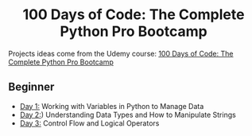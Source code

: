 <h1 align="center">100 Days of Code: The Complete Python Pro Bootcamp
</h1>

Projects ideas come from the Udemy course: [100 Days of Code: The Complete Python Pro Bootcamp](https://www.udemy.com/course/100-days-of-code/)

## Beginner 
- [Day 1:](https://github.com/Hsinghsudwal/100_daysofcode/tree/main/Day_01) Working with Variables in Python to Manage Data
- [Day 2:](https://github.com/Hsinghsudwal/100_daysofcode/tree/main/Day_02)) Understanding Data Types and How to Manipulate Strings
- [Day 3:](https://github.com/Hsinghsudwal/100_daysofcode/tree/main/Day_03) Control Flow and Logical Operators
